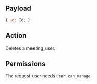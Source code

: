 ## Payload
```js
{ id: Id; }
```

## Action
Deletes a meeting_user.

## Permissions
The request user needs `user.can_manage`.
